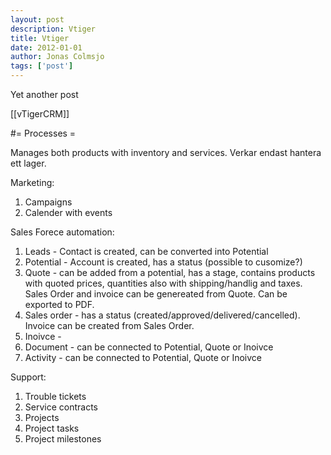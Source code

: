 ```yaml
---
layout: post
description: Vtiger
title: Vtiger
date: 2012-01-01
author: Jonas Colmsjo
tags: ['post']
---
```


Yet another post





[[vTigerCRM]]

#= Processes =

Manages both products with inventory and services. Verkar endast hantera ett lager.

Marketing:
<ol>
  <li>Campaigns
  <li>Calender with events
</ol>


Sales Forece automation:
<ol>
  <li>Leads - Contact is created, can be converted into Potential
  <li>Potential - Account is created, has a status (possible to cusomize?)
  <li>Quote - can be added from a potential, has a stage, contains products with quoted prices, quantities also with shipping/handlig and taxes. Sales Order and invoice can be genereated from Quote. Can be exported to PDF.
  <li>Sales order - has a status (created/approved/delivered/cancelled). Invoice can be created from Sales Order.
  <li>Inoivce -
  <li>Document - can be connected to Potential, Quote or Inoivce
  <li>Activity - can be connected to Potential, Quote or Inoivce
</ol>


Support:
<ol>
 <li>Trouble tickets
  <li>Service contracts
  <li>Projects
  <li>Project tasks
  <li>Project milestones
</ol>
